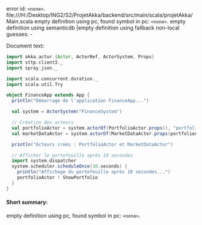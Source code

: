error id: `<none>`.
file:///H:/Desktop/ING2/S2/ProjetAkka/backend/src/main/scala/projetAkka/Main.scala
empty definition using pc, found symbol in pc: `<none>`.
empty definition using semanticdb
|empty definition using fallback
non-local guesses:
	 -

Document text:

```scala
import akka.actor.{Actor, ActorRef, ActorSystem, Props}
import sttp.client3._
import spray.json._

import scala.concurrent.duration._
import scala.util.Try

object FinanceApp extends App {
  println("Démarrage de l'application FinanceApp...")

  val system = ActorSystem("FinanceSystem")

  // Création des acteurs
  val portfolioActor = system.actorOf(PortfolioActor.props(), "portfolio")
  val marketDataActor = system.actorOf(MarketDataActor.props(portfolioActor), "marketData")

  println("Acteurs créés : PortfolioActor et MarketDataActor")

  // Afficher le portefeuille après 10 secondes
  import system.dispatcher
  system.scheduler.scheduleOnce(10.seconds) {
    println("Affichage du portefeuille après 10 secondes...")
    portfolioActor ! ShowPortfolio
  }
}
```

#### Short summary: 

empty definition using pc, found symbol in pc: `<none>`.